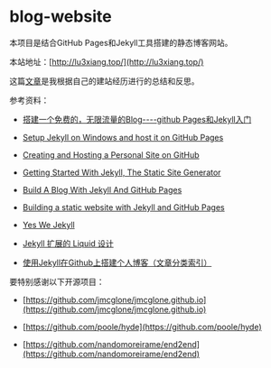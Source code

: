 # blog-website

本项目是结合GitHub Pages和Jekyll工具搭建的静态博客网站。

本站地址：[http://lu3xiang.top/](http://lu3xiang.top/)

这篇[文章](http://lu3xiang.top/jekyll/github/2016/11/08/Jekyll%E5%88%B0%E5%BA%95%E6%98%AF%E4%BB%80%E4%B9%88.html)是我根据自己的建站经历进行的总结和反思。

参考资料：
* [搭建一个免费的，无限流量的Blog----github Pages和Jekyll入门](http://www.ruanyifeng.com/blog/2012/08/blogging_with_jekyll.html)

* [Setup Jekyll on Windows and host it on GitHub Pages](https://martinbuberl.com/blog/setup-jekyll-on-windows-and-host-it-on-github-pages/)

* [Creating and Hosting a Personal Site on GitHub](http://jmcglone.com/guides/github-pages/)

* [Getting Started With Jekyll, The Static Site Generator](https://www.youtube.com/watch?v=iWowJBRMtpc)

* [Build A Blog With Jekyll And GitHub Pages](https://www.smashingmagazine.com/2014/08/build-blog-jekyll-github-pages/)

* [Building a static website with Jekyll and GitHub Pages](http://programminghistorian.org/lessons/building-static-sites-with-jekyll-github-pages)

* [Yes We Jekyll](http://yeswejekyll.com/)

* [Jekyll 扩展的 Liquid 设计](https://havee.me/internet/2013-11/jekyll-liquid-designers.html)

* [使用Jekyll在Github上搭建个人博客（文章分类索引）](https://segmentfault.com/a/1190000000406017)


要特别感谢以下开源项目：

* [https://github.com/jmcglone/jmcglone.github.io](https://github.com/jmcglone/jmcglone.github.io)

* [https://github.com/poole/hyde](https://github.com/poole/hyde)

* [https://github.com/nandomoreirame/end2end](https://github.com/nandomoreirame/end2end)
